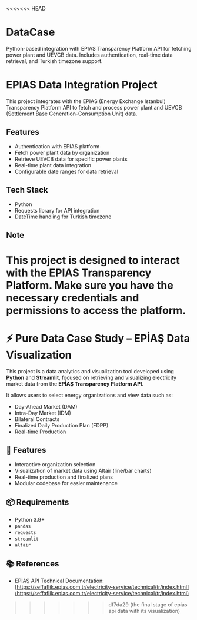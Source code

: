 <<<<<<< HEAD
# DataCase
Python-based integration with EPIAS Transparency Platform API for fetching power plant and UEVCB data. Includes authentication, real-time data retrieval, and Turkish timezone support.

# EPIAS Data Integration Project

This project integrates with the EPIAS (Energy Exchange Istanbul) Transparency Platform API to fetch and process power plant and UEVCB (Settlement Base Generation-Consumption Unit) data.

## Features
- Authentication with EPIAS platform
- Fetch power plant data by organization
- Retrieve UEVCB data for specific power plants
- Real-time plant data integration
- Configurable date ranges for data retrieval

## Tech Stack
- Python
- Requests library for API integration
- DateTime handling for Turkish timezone

## Note
This project is designed to interact with the EPIAS Transparency Platform. Make sure you have the necessary credentials and permissions to access the platform.
=======
# ⚡ Pure Data Case Study – EPİAŞ Data Visualization

This project is a data analytics and visualization tool developed using **Python** and **Streamlit**, focused on retrieving and visualizing electricity market data from the **EPİAŞ Transparency Platform API**. 

It allows users to select energy organizations and view data such as:

- Day-Ahead Market (DAM)
- Intra-Day Market (IDM)
- Bilateral Contracts
- Finalized Daily Production Plan (FDPP)
- Real-time Production

## 🧠 Features

- Interactive organization selection
- Visualization of market data using Altair (line/bar charts)
- Real-time production and finalized plans
- Modular codebase for easier maintenance

## 📦 Requirements

- Python 3.9+
- `pandas`
- `requests`
- `streamlit`
- `altair`

## 📚 References

- EPİAŞ API Technical Documentation:  
  [https://seffaflik.epias.com.tr/electricity-service/technical/tr/index.html](https://seffaflik.epias.com.tr/electricity-service/technical/tr/index.html)
>>>>>>> df7da29 (the final stage of epias api data with its visualization)
